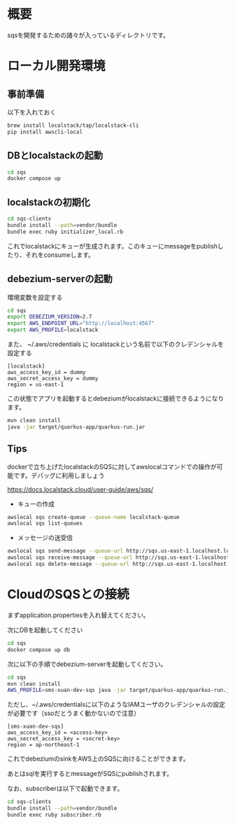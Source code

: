 
# 概要

sqsを開発するための諸々が入っているディレクトリです。

# ローカル開発環境

## 事前準備

以下を入れておく

```sh
brew install localstack/tap/localstack-cli
pip install awscli-local
```

## DBとlocalstackの起動

```sh
cd sqs
docker compose up
```

## localstackの初期化

```sh
cd sqs-clients
bundle install --path=vendor/bundle
bundle exec ruby initializer_local.rb
```

これでlocalstackにキューが生成されます。このキューにmessageをpublishしたり、それをconsumeします。

## debezium-serverの起動

環境変数を設定する

```sh
cd sqs
export DEBEZIUM_VERSION=2.7
export AWS_ENDPOINT_URL="http://localhost:4567"
export AWS_PROFILE=localstack
```

また、 ~/.aws/credentials に localstackという名前で以下のクレデンシャルを設定する

```
[localstack]
aws_access_key_id = dummy
aws_secret_access_key = dummy
region = us-east-1
```

この状態でアプリを起動するとdebeziumがlocalstackに接続できるようになります。

```sh
mvn clean install
java -jar target/quarkus-app/quarkus-run.jar
```

## Tips

dockerで立ち上げたlocalstackのSQSに対してawslocalコマンドでの操作が可能です。デバッグに利用しましょう

https://docs.localstack.cloud/user-guide/aws/sqs/

- キューの作成

```sh
awslocal sqs create-queue --queue-name localstack-queue
awslocal sqs list-queues
```

- メッセージの送受信

```sh
awslocal sqs send-message --queue-url http://sqs.us-east-1.localhost.localstack.cloud:4566/000000000000/localstack-queue --message-body "Hello World"
awslocal sqs receive-message --queue-url http://sqs.us-east-1.localhost.localstack.cloud:4566/000000000000/localstack-queue
awslocal sqs delete-message --queue-url http://sqs.us-east-1.localhost.localstack.cloud:4566/000000000000/localstack-queue --receipt-handle <receipt-handle>
```

# CloudのSQSとの接続

まずapplication.propertiesを入れ替えてください。

<!-- これ、フラグでapplication.propertiesを切り返したいのだが -->

次にDBを起動してください

```sh
cd sqs
docker compose up db
```

次に以下の手順でdebezium-serverを起動してください。

```sh
cd sqs
mvn clean install
AWS_PROFILE=sms-xuan-dev-sqs java -jar target/quarkus-app/quarkus-run.jar
```

ただし、~/.aws/credentialsに以下のようなIAMユーザのクレデンシャルの設定が必要です（ssoだとうまく動かないので注意）

```
[sms-xuan-dev-sqs]
aws_access_key_id = <access-key>
aws_secret_access_key = <secret-key>
region = ap-northeast-1
```

これでdebeziumのsinkをAWS上のSQSに向けることができます。

あとはsqlを実行するとmessageがSQSにpublishされます。

なお、subscriberは以下で起動できます。

```sh
cd sqs-clients
bundle install --path=vendor/bundle
bundle exec ruby subscriber.rb
```
